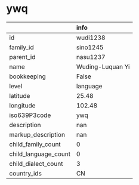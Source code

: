 # ywq
|                      | info             |
|:---------------------|:-----------------|
| id                   | wudi1238         |
| family_id            | sino1245         |
| parent_id            | nasu1237         |
| name                 | Wuding-Luquan Yi |
| bookkeeping          | False            |
| level                | language         |
| latitude             | 25.48            |
| longitude            | 102.48           |
| iso639P3code         | ywq              |
| description          | nan              |
| markup_description   | nan              |
| child_family_count   | 0                |
| child_language_count | 0                |
| child_dialect_count  | 3                |
| country_ids          | CN               |
